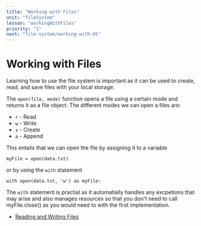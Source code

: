 ```yaml
---
title: "Working with Files"
unit: "fileSystem"
lesson: "workingWithFiles"
priority: "1"
next: "file-system/working-with-OS"
---
```


# Working with Files

Learning how to use the file system is important as it can be used to create, read, and save files with your local storage.

The `open(file, mode)` function opens a file using a certain mode and returns it as a file object. The different modes we can open a files are:

- `r` - Read
- `w` - Write
- `x` - Create
- `a` - Append

This entails that we can open the file by assigning it to a variable

`myFile = open(data.txt)`

or by using the `with` statement

`with open(data.txt, 'w') as myFile:`

The `with` statement is practial as it automatially handles any excpetions that may arise and also manages resources so that you don't need to call myFile.close() as you would need to with the first implementation.

- [Reading and Writing Files](https://automatetheboringstuff.com/2e/chapter9/)
